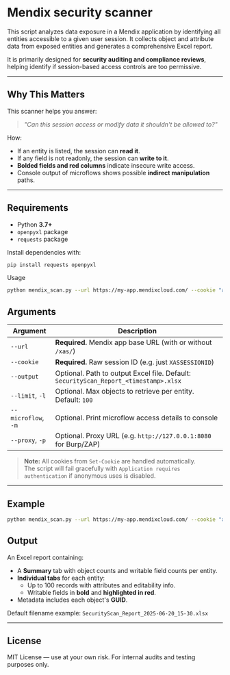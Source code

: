 # Mendix security scanner

This script analyzes data exposure in a Mendix application by identifying all entities accessible to a given user session. It collects object and attribute data from exposed entities and generates a comprehensive Excel report.

It is primarily designed for **security auditing and compliance reviews**, helping identify if session-based access controls are too permissive.

---

## Why This Matters

This scanner helps you answer:

> _"Can this session access or modify data it shouldn't be allowed to?"_

How:

- If an entity is listed, the session can **read it**.
- If any field is not readonly, the session can **write to it**.
- **Bolded fields and red columns** indicate insecure write access.
- Console output of microflows shows possible **indirect manipulation** paths.

---

## Requirements

- Python **3.7+**
- `openpyxl` package
- `requests` package
  
Install dependencies with:

```bash
pip install requests openpyxl
```

Usage
```bash
python mendix_scan.py --url https://my-app.mendixcloud.com/ --cookie "abc123" "-l 500"
```
## Arguments


| Argument           | Description                                                                 |
|--------------------|-----------------------------------------------------------------------------|
| `--url`            | **Required.** Mendix app base URL (with or without `/xas/`)                |
| `--cookie`         | **Required.** Raw session ID (e.g. just `XASSESSIONID`) |
| `--output`         | Optional. Path to output Excel file. Default: `SecurityScan_Report_<timestamp>.xlsx` |
| `--limit`, `-l`    | Optional. Max objects to retrieve per entity. Default: `100`               |
| `--microflow`, `-m`| Optional. Print microflow access details to console                        |
| `--proxy`, `-p`    | Optional. Proxy URL (e.g. `http://127.0.0.1:8080` for Burp/ZAP)  

> **Note:** All cookies from `Set-Cookie` are handled automatically.  
> The script will fail gracefully with `Application requires authentication` if anonymous uses is disabled.

---

## Example

```bash
python mendix_scan.py --url https://my-app.mendixcloud.com/ --cookie "abc123" -l 500
```
## Output

An Excel report containing:

- A **Summary** tab with object counts and writable field counts per entity.
- **Individual tabs** for each entity:
  - Up to 100 records with attributes and editability info.
  - Writable fields in **bold** and **highlighted in red**.
- Metadata includes each object's **GUID**.

Default filename example:
`SecurityScan_Report_2025-06-20_15-30.xlsx`

---
## License

MIT License — use at your own risk. For internal audits and testing purposes only.
